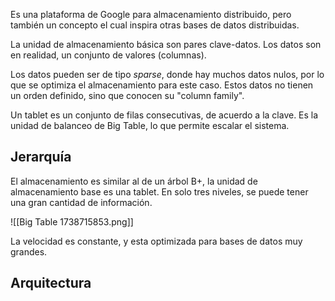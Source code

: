Es una plataforma de Google para almacenamiento distribuido, pero también un concepto el cual inspira otras bases de datos distribuidas.

La unidad de almacenamiento básica son pares clave-datos. Los datos son en realidad, un conjunto de valores (columnas).

Los datos pueden ser de tipo *sparse*, donde hay muchos datos nulos, por lo que se optimiza el almacenamiento para este caso. Estos datos no tienen un orden definido, sino que conocen su "column family".

Un tablet es un conjunto de filas consecutivas, de acuerdo a la clave. Es la unidad de balanceo de Big Table, lo que permite escalar el sistema.

## Jerarquía

El almacenamiento es similar al de un árbol B+, la unidad de almacenamiento base es una tablet. En solo tres niveles, se puede tener una gran cantidad de información.

![[Big Table 1738715853.png]]

La velocidad es constante, y esta optimizada para bases de datos muy grandes.

## Arquitectura


